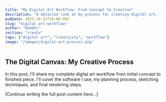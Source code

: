 ```yaml
---
title: "My Digital Art Workflow: From Concept to Creation"
description: "A detailed look at my process for creating digital art, including tools, techniques, and tips for beginners."
pubDate: 2023-10-31T10:00:00Z
slug: "digital-art-workflow"
author: "Domdhi"
section: "create"
tags: ["digital art", "creativity", "workflow"]
image: "/images/digital-art-process.png"
---
```


## The Digital Canvas: My Creative Process

In this post, I'll share my complete digital art workflow from initial concept to finished piece. I'll cover the software I use, my planning process, sketching techniques, and final rendering steps.

[Continue writing the full post content here...] 